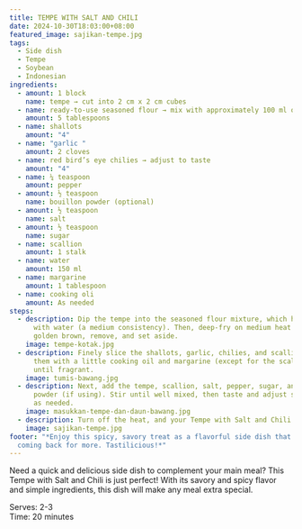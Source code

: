 ```yaml
---
title: TEMPE WITH SALT AND CHILI
date: 2024-10-30T18:03:00+08:00
featured_image: sajikan-tempe.jpg
tags:
  - Side dish
  - Tempe
  - Soybean
  - Indonesian
ingredients:
  - amount: 1 block
    name: tempe → cut into 2 cm x 2 cm cubes
  - name: ready-to-use seasoned flour → mix with approximately 100 ml of cold water
    amount: 5 tablespoons
  - name: shallots
    amount: "4"
  - name: "garlic "
    amount: 2 cloves
  - name: red bird’s eye chilies → adjust to taste
    amount: "4"
  - name: ¼ teaspoon
    amount: pepper
  - amount: ½ teaspoon
    name: bouillon powder (optional)
  - amount: ½ teaspoon
    name: salt
  - amount: ½ teaspoon
    name: sugar
  - name: scallion
    amount: 1 stalk
  - name: water
    amount: 150 ml
  - name: margarine
    amount: 1 tablespoon
  - name: cooking oli
    amount: As needed
steps:
  - description: Dip the tempe into the seasoned flour mixture, which has been mixed
      with water (a medium consistency). Then, deep-fry on medium heat until
      golden brown, remove, and set aside.
    image: tempe-kotak.jpg
  - description: Finely slice the shallots, garlic, chilies, and scallion. Sauté
      them with a little cooking oil and margarine (except for the scallion)
      until fragrant.
    image: tumis-bawang.jpg
  - description: Next, add the tempe, scallion, salt, pepper, sugar, and bouillon
      powder (if using). Stir until well mixed, then taste and adjust seasoning
      as needed.
    image: masukkan-tempe-dan-daun-bawang.jpg
  - description: Turn off the heat, and your Tempe with Salt and Chili is ready to serve.
    image: sajikan-tempe.jpg
footer: "*Enjoy this spicy, savory treat as a flavorful side dish that keeps you
  coming back for more. Tastilicious!*"
---
```

Need a quick and delicious side dish to complement your main meal? This Tempe with Salt and Chili is just perfect! With its savory and spicy flavor and simple ingredients, this dish will make any meal extra special.

Serves: 2-3\
Time: 20 minutes
